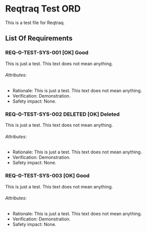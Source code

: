 # Reqtraq Test ORD

This is a test file for Reqtraq.

## List Of Requirements

### REQ-0-TEST-SYS-001 [OK] Good

This is just a test. This text does not mean anything.

###### Attributes:
- Rationale: This is just a test. This text does not mean anything.
- Verification: Demonstration.
- Safety impact: None.

### REQ-0-TEST-SYS-002 DELETED [OK] Deleted

This is just a test. This text does not mean anything.

###### Attributes:
- Rationale: This is just a test. This text does not mean anything.
- Verification: Demonstration.
- Safety impact: None.

### REQ-0-TEST-SYS-003 [OK] Good

This is just a test. This text does not mean anything.

###### Attributes:
- Rationale: This is just a test. This text does not mean anything.
- Verification: Demonstration.
- Safety impact: None.
